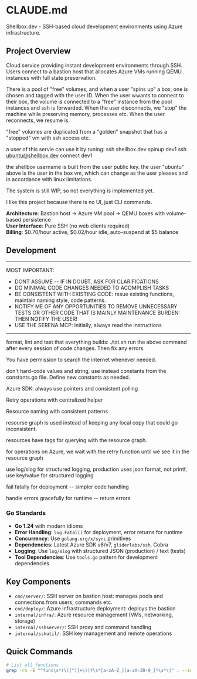 # CLAUDE.md

Shellbox.dev - SSH-based cloud development environments using Azure infrastructure.

## Project Overview

Cloud service providing instant development environments through SSH. Users connect to a bastion host that allocates Azure VMs running QEMU instances with full state preservation.

There is a pool of "free" volumes, and when a user "spins up" a box, one is chosen and tagged with the user ID. When the user wwants to connect to their box, the volume is connected to a "free" instance from the pool instances and ssh is forwarded. When the user disconnects, we "stop" the machine while preserving memory, processes etc. When the user reconnects, we resume is.

"free" volumes are duplicated from a "golden" snapshot that has a "stopped" vm with ssh access etc. 

a user of this servie can use it by runing:
ssh shellbox.dev spinup dev1
ssh ubuntu@shellbox.dev connect dev1

the shellbox username is built from the user public key. the user "ubuntu" above is the user in the box vm, which can change as the user pleases and in accordance with linux limitations.

The system is still WIP, so not everything is implemented yet.

I like this project because there is no UI, just CLI commands.

**Architecture**: Bastion host → Azure VM pool → QEMU boxes with volume-based persistence  
**User Interface**: Pure SSH (no web clients required)  
**Billing**: $0.70/hour active, $0.02/hour idle, auto-suspend at $5 balance

## Development

---------------------------------
MOST IMPORTANT:
- DONT ASSUME -- IF IN DOUBT, ASK FOR CLARIFICATIONS
- DO MINIMAL CODE CHANGES NEEDED TO ACOMPLISH TASKS
- BE CONSISTENT WITH EXISTING CODE: resue existing functions, maintain naming style, code patterns.
- NOTIFY ME OF ANY OPPORTUNITIES TO REMOVE UNNECESSARY TESTS OR OTHER CODE THAT IS MAINLY MAINTENANCE BURDEN: THEN NOTIFY THE USER!
- USE THE SERENA MCP: initially, always read the instructions
---------------------------------------

format, lint and tast that everything builds:
./tst.sh
run the above command after every session of code changes. Then fix any errors.

You have permission to search the internet whenever needed.

don't hard-code values and string, use instead constants from the constants.go file. Define new constants as needed.

Azure SDK: always use pointers and consistent polling

Retry operations with centralized helper

Resource naming with consistent patterns

resourse graph is used instead of keeping any local copy that could go inconsistent.

resources have tags for querying with the resource graph.

for operations on Azure, we wait with the retry function until we see it in the resource graph

use log/slog for structured logging, production uses json format, not printf, use key/value for structured logging

fail fatally for deployment -- simpler code handling

handle errors gracefully for runtime -- return errors


### Go Standards
- **Go 1.24** with modern idioms
- **Error Handling**: `log.Fatal()` for deployment, error returns for runtime
- **Concurrency**: Use `golang.org/x/sync` primitives
- **Dependencies**: Latest Azure SDK v6/v7, `gliderlabs/ssh`, Cobra
- **Logging**: Use `log/slog` with structured JSON (production) / text (tests)
- **Tool Dependencies**: Use `tools.go` pattern for development dependencies

## Key Components

- `cmd/server/`: SSH server on bastion host: manages pools and connections from users, commands etc.
- `cmd/deploy/`: Azure infrastructure deployment: deploys the bastion   
- `internal/infra/`: Azure resource management (VMs, networking, storage)
- `internal/sshserver/`: SSH proxy and command handling
- `internal/sshutil/`: SSH key management and remote operations

## Quick Commands

```bash
# List all functions
grep -rn -E "^func\s*(\([^)]+\))?\s*[a-zA-Z_][a-zA-Z0-9_]*\s*\(" . --include="*.go" | grep -v
```
